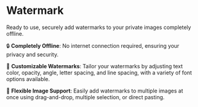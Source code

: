 # Watermark

Ready to use, securely add watermarks to your private images completely offline.

🔒 **Completely Offline**: No internet connection required, ensuring your privacy and security.

🎨 **Customizable Watermarks**: Tailor your watermarks by adjusting text color, opacity, angle, letter spacing, and line spacing, with a variety of font options available.

🚀 **Flexible Image Support**: Easily add watermarks to multiple images at once using drag-and-drop, multiple selection, or direct pasting.